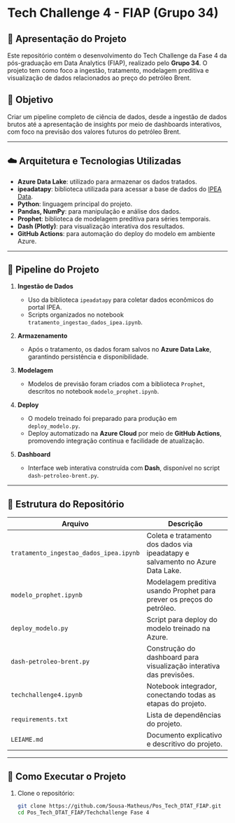 # Tech Challenge 4 - FIAP (Grupo 34)

## 📌 Apresentação do Projeto

Este repositório contém o desenvolvimento do Tech Challenge da Fase 4 da pós-graduação em Data Analytics (FIAP), realizado pelo **Grupo 34**. O projeto tem como foco a ingestão, tratamento, modelagem preditiva e visualização de dados relacionados ao preço do petróleo Brent.

## 🧠 Objetivo

Criar um pipeline completo de ciência de dados, desde a ingestão de dados brutos até a apresentação de insights por meio de dashboards interativos, com foco na previsão dos valores futuros do petróleo Brent.

---

## ☁️ Arquitetura e Tecnologias Utilizadas

- **Azure Data Lake**: utilizado para armazenar os dados tratados.
- **ipeadatapy**: biblioteca utilizada para acessar a base de dados do [IPEA Data](http://www.ipeadata.gov.br/Default.aspx).
- **Python**: linguagem principal do projeto.
- **Pandas, NumPy**: para manipulação e análise dos dados.
- **Prophet**: biblioteca de modelagem preditiva para séries temporais.
- **Dash (Plotly)**: para visualização interativa dos resultados.
- **GitHub Actions**: para automação do deploy do modelo em ambiente Azure.

---

## 🔄 Pipeline do Projeto

1. **Ingestão de Dados**
   - Uso da biblioteca `ipeadatapy` para coletar dados econômicos do portal IPEA.
   - Scripts organizados no notebook `tratamento_ingestao_dados_ipea.ipynb`.

2. **Armazenamento**
   - Após o tratamento, os dados foram salvos no **Azure Data Lake**, garantindo persistência e disponibilidade.

3. **Modelagem**
   - Modelos de previsão foram criados com a biblioteca `Prophet`, descritos no notebook `modelo_prophet.ipynb`.

4. **Deploy**
   - O modelo treinado foi preparado para produção em `deploy_modelo.py`.
   - Deploy automatizado na **Azure Cloud** por meio de **GitHub Actions**, promovendo integração contínua e facilidade de atualização.

5. **Dashboard**
   - Interface web interativa construída com **Dash**, disponível no script `dash-petroleo-brent.py`.

---

## 📁 Estrutura do Repositório

| Arquivo | Descrição |
|--------|-----------|
| `tratamento_ingestao_dados_ipea.ipynb` | Coleta e tratamento dos dados via ipeadatapy e salvamento no Azure Data Lake. |
| `modelo_prophet.ipynb` | Modelagem preditiva usando Prophet para prever os preços do petróleo. |
| `deploy_modelo.py` | Script para deploy do modelo treinado na Azure. |
| `dash-petroleo-brent.py` | Construção do dashboard para visualização interativa das previsões. |
| `techchallenge4.ipynb` | Notebook integrador, conectando todas as etapas do projeto. |
| `requirements.txt` | Lista de dependências do projeto. |
| `LEIAME.md` | Documento explicativo e descritivo do projeto. |

---

## 🚀 Como Executar o Projeto

1. Clone o repositório:
   ```bash
   git clone https://github.com/Sousa-Matheus/Pos_Tech_DTAT_FIAP.git
   cd Pos_Tech_DTAT_FIAP/Techchallenge Fase 4

